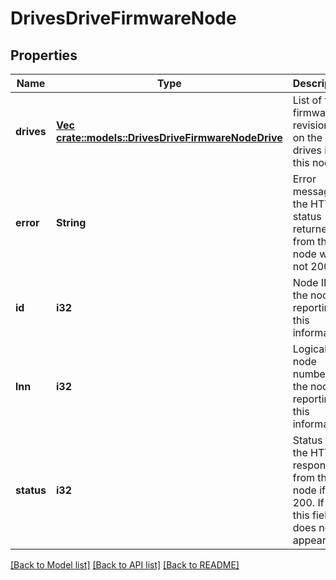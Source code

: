 # DrivesDriveFirmwareNode

## Properties
Name | Type | Description | Notes
------------ | ------------- | ------------- | -------------
**drives** | [**Vec <crate::models::DrivesDriveFirmwareNodeDrive>**](DrivesDriveFirmwareNodeDrive.md) | List of the firmware revisions on the drives in this node. | [optional] [default to null]
**error** | **String** | Error message, if the HTTP status returned from this node was not 200. | [optional] [default to null]
**id** | **i32** | Node ID of the node reporting this information. | [optional] [default to null]
**lnn** | **i32** | Logical node number of the node reporting this information. | [optional] [default to null]
**status** | **i32** | Status of the HTTP response from this node if not 200.  If 200, this field does not appear. | [optional] [default to null]

[[Back to Model list]](../README.md#documentation-for-models) [[Back to API list]](../README.md#documentation-for-api-endpoints) [[Back to README]](../README.md)


